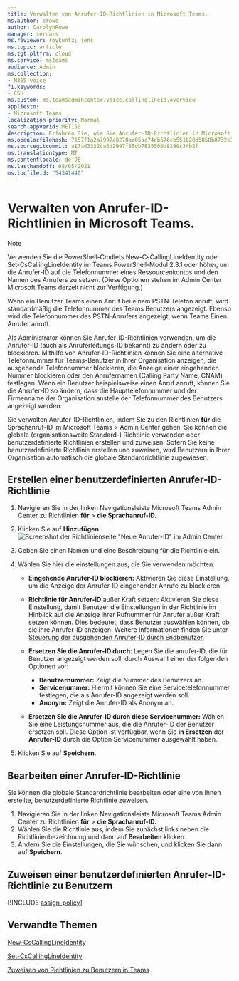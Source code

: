 ```yaml
---
title: Verwalten von Anrufer-ID-Richtlinien in Microsoft Teams.
ms.author: crowe
author: CarolynRowe
manager: serdars
ms.reviewer: roykuntz; jens
ms.topic: article
ms.tgt.pltfrm: cloud
ms.service: msteams
audience: Admin
ms.collection:
- M365-voice
f1.keywords:
- CSH
ms.custom: ms.teamsadmincenter.voice.callinglineid.overview
appliesto:
- Microsoft Teams
localization_priority: Normal
search.appverid: MET150
description: Erfahren Sie, wie Sie Anrufer-ID-Richtlinien in Microsoft Teams verwenden und verwalten, um die Anrufer-ID Teams Benutzer in Ihrer Organisation zu ändern oder zu blockieren.
ms.openlocfilehash: 7157f1a2a7997a8278ac05ac74db676cb551b20d5858b8732e373429f4b5e5aa
ms.sourcegitcommit: a17ad3332ca5d2997f85db7835500d8190c34b2f
ms.translationtype: MT
ms.contentlocale: de-DE
ms.lasthandoff: 08/05/2021
ms.locfileid: "54341440"
---
```

# <a name="manage-caller-id-policies-in-microsoft-teams"></a>Verwalten von Anrufer-ID-Richtlinien in Microsoft Teams.

> [!NOTE]
> Verwenden Sie die PowerShell-Cmdlets New-CsCallingLineIdentity oder Set-CsCallingLineIdentity im Teams PowerShell-Modul 2.3.1 oder höher, um die Anrufer-ID auf die Telefonnummer eines Ressourcenkontos und den Namen des Anrufers zu setzen. (Diese Optionen stehen im Admin Center Microsoft Teams derzeit nicht zur Verfügung.) 

Wenn ein Benutzer Teams einen Anruf bei einem PSTN-Telefon anruft, wird standardmäßig die Telefonnummer des Teams Benutzers angezeigt. Ebenso wird die Telefonnummer des PSTN-Anrufers angezeigt, wenn Teams Einen Anrufer anruft.

Als Administrator können Sie Anrufer-ID-Richtlinien verwenden, um die Anrufer-ID (auch als Anruferleitungs-ID bekannt) zu ändern oder zu blockieren. Mithilfe von Anrufer-ID-Richtlinien können Sie eine alternative Telefonnummer für Teams-Benutzer in Ihrer Organisation anzeigen, die ausgehende Telefonnummer blockieren, die Anzeige einer eingehenden Nummer blockieren oder den Anrufernamen (Calling Party Name, CNAM) festlegen. Wenn ein Benutzer beispielsweise einen Anruf anruft, können Sie die Anrufer-ID so ändern, dass die Haupttelefonnummer und der Firmenname der Organisation anstelle der Telefonnummer des Benutzers angezeigt werden.

Sie verwalten Anrufer-ID-Richtlinien, indem Sie zu den Richtlinien **für** die Sprachanruf-ID im Microsoft Teams  >   Admin Center gehen. Sie können die globale (organisationsweite Standard-) Richtlinie verwenden oder benutzerdefinierte Richtlinien erstellen und zuweisen. Sofern Sie keine benutzerdefinierte Richtlinie erstellen und zuweisen, wird Benutzern in Ihrer Organisation automatisch die globale Standardrichtlinie zugewiesen.

## <a name="create-a-custom-caller-id-policy"></a>Erstellen einer benutzerdefinierten Anrufer-ID-Richtlinie

1. Navigieren Sie in der linken Navigationsleiste Microsoft Teams Admin Center zu Richtlinien **für**  >  **die Sprachanruf-ID.**
2. Klicken Sie auf **Hinzufügen**. <br>
![Screenshot der Richtlinienseite "Neue Anrufer-ID" im Admin Center](media/caller-id-policies-add-policy.png)
3. Geben Sie einen Namen und eine Beschreibung für die Richtlinie ein.
4. Wählen Sie hier die einstellungen aus, die Sie verwenden möchten:

    - **Eingehende Anrufer-ID blockieren:** Aktivieren Sie diese Einstellung, um die Anzeige der Anrufer-ID eingehender Anrufe zu blockieren.
    - **Richtlinie für Anrufer-ID** außer Kraft setzen: Aktivieren Sie diese Einstellung, damit Benutzer die Einstellungen in der Richtlinie im Hinblick auf die Anzeige ihrer Rufnummer für Anrufer außer Kraft setzen können. Dies bedeutet, dass Benutzer auswählen können, ob sie ihre Anrufer-ID anzeigen. Weitere Informationen finden Sie unter [Steuerung der ausgehenden Anrufer-ID durch Endbenutzer.](./how-can-caller-id-be-used-in-your-organization.md#end-user-control-of-outbound-caller-id)
    - **Ersetzen Sie die Anrufer-ID durch**: Legen Sie die anrufer-ID, die für Benutzer angezeigt werden soll, durch Auswahl einer der folgenden Optionen vor:

        - **Benutzernummer:** Zeigt die Nummer des Benutzers an. 
        - **Servicenummer:** Hiermit können Sie eine Servicetelefonnummer festlegen, die als Anrufer-ID angezeigt werden soll.
        - **Anonym:** Zeigt die Anrufer-ID als Anonym an.

    - **Ersetzen Sie die Anrufer-ID durch diese Servicenummer:** Wählen Sie eine Leistungsnummer aus, die die Anrufer-ID der Benutzer ersetzen soll. Diese Option ist verfügbar, wenn Sie **in Ersetzen** der **Anrufer-ID** durch die Option Servicenummer ausgewählt haben.

5. Klicken Sie auf **Speichern**.

## <a name="edit-a-caller-id-policy"></a>Bearbeiten einer Anrufer-ID-Richtlinie

Sie können die globale Standardrichtlinie bearbeiten oder eine von Ihnen erstellte, benutzerdefinierte Richtlinie zuweisen. 

1. Navigieren Sie in der linken Navigationsleiste Microsoft Teams Admin Center zu Richtlinien **für**  >  **die Sprachanruf-ID.**
2. Wählen Sie die Richtlinie aus, indem Sie zunächst links neben die Richtlinienbezeichnung und dann auf **Bearbeiten** klicken.
3. Ändern Sie die Einstellungen, die Sie wünschen, und klicken Sie dann auf **Speichern**.

## <a name="assign-a-custom-caller-id-policy-to-users"></a>Zuweisen einer benutzerdefinierten Anrufer-ID-Richtlinie zu Benutzern

[!INCLUDE [assign-policy](includes/assign-policy.md)]

## <a name="related-topics"></a>Verwandte Themen

[New-CsCallingLineIdentity](/powershell/module/skype/new-cscallinglineidentity?view=skype-ps)

[Set-CsCallingLineIdentity](/powershell/module/skype/set-cscallinglineidentity?view=skype-ps)

[Zuweisen von Richtlinien zu Benutzern in Teams](assign-policies.md)
